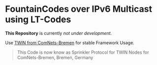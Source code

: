 # FountainCodes over IPv6 Multicast using LT-Codes

__This Repository__ is currently *not under development*. 

Use [TWIN from ComNets-Bremen](https://github.com/ComNets-Bremen/TWIN) for stable Framework Usage.

> This Code is now know as Sprinkler Protocol for TWIN Nodes for ComNets-Bremen, Bremen, Germany
